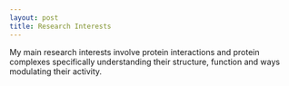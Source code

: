 ```yaml
---
layout: post
title: Research Interests
---
```


My main research interests involve protein interactions and protein complexes specifically understanding their structure, function and ways modulating their activity. 

